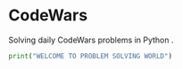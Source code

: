 # CodeWars 

Solving daily CodeWars problems in Python . 

```python
print("WELCOME TO PROBLEM SOLVING WORLD")
```
